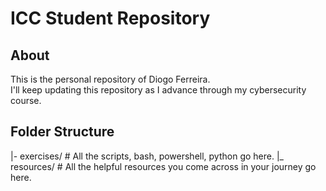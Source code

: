 # ICC Student Repository
## About
This is the personal repository of Diogo Ferreira.  
I'll keep updating this repository as I advance through my cybersecurity course.
## Folder Structure
|- exercises/ # All the scripts, bash, powershell, python go here.
|_ resources/ # All the helpful resources you come across in your journey go here. 
